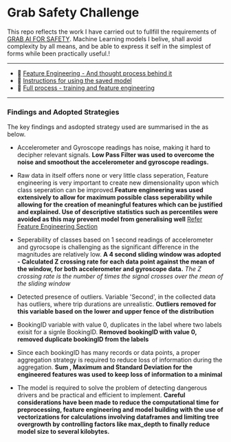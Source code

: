 # Grab Safety Challenge

This repo reflects the work I have carried out to fullfill the requirements of  [GRAB AI FOR SAFETY](https://www.aiforsea.com/safety). Machine Learning models I belive, shall avoid complexity by all means, and be able to express it self in the simplest of forms while been practically useful.!

---

- :rocket:  [Feature Engineering - And thought process behind it](https://github.com/Muaado/grab_safety_challenge/blob/master/Feature%20Engineering.md)
- :ticket:  [Instructions for using the saved model](http://www.google.com)
- :checkered_flag:  [Full process - training and feature engineering](http://www.google.com)

---

### Findings and Adopted Strategies

The key findings and asdopted strategy used are summarised in the as below.

- Accelerometer and Gyroscope readings has noise, making it hard to decipher relevant signals. **Low Pass Filter was used to overcome the noise and smoothout the accelerometer and gyroscope readings.**

- Raw data in itself offers none or very little class seperation, Feature engineering is very important to create new dimensionality upon which class seperation can be improved.**Feature engineering was used extensively to allow for maximum possible class seperability while allowing for the creation of meaningful features which can be justified and explained. Use of descriptive statistics such as percentiles were avoided as this may prevent model from generalising well** [Refer Feature Engineering Section](#feature-engineering)

- Seperability of classes based on 1 second readings of accelerometer and gyrocsope is challenging as the significant difference in the magnitudes are relatively low. **A 4 second sliding window was adopted - Calculated Z crossing rate for each data point against the mean of the window, for both accelerometer and gyroscope data.** *The Z crossing rate is the number of times the signal crosses over the mean of the sliding window*

- Detected presence of outliers. Variable 'Second', in the collected data has outliers, where trip durations are unrealistic. **Outliers removed for this variable based on the lower and upper fence of the distribution**

- BookingID variable with value 0, duplicates in the label where two labels exisit for a signle BookingID. **Removed bookingID with value 0, removed duplicate bookingID from the labels**

- Since each bookingID has many records or data points, a proper aggregation strategy is required to reduce loss of information during the aggregation. **Sum , Maximum and Standard Deviation for the engineered features was used to keep loss of information to a minimal**

- The model is required to solve the problem of detecting dangerous drivers and be practical and efficient to implement. **Careful considerations have been made to reduce the computational time for preprocessing, feature engineering and model building with the use of vectorizations for calculations involving dataframes and limiting tree overgrowth by controlling factors like max_depth to finally reduce model size to several kilobytes.**
